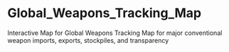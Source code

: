 # Global_Weapons_Tracking_Map
Interactive Map for Global Weapons Tracking Map for major conventional weapon imports, exports, stockpiles, and transparency
